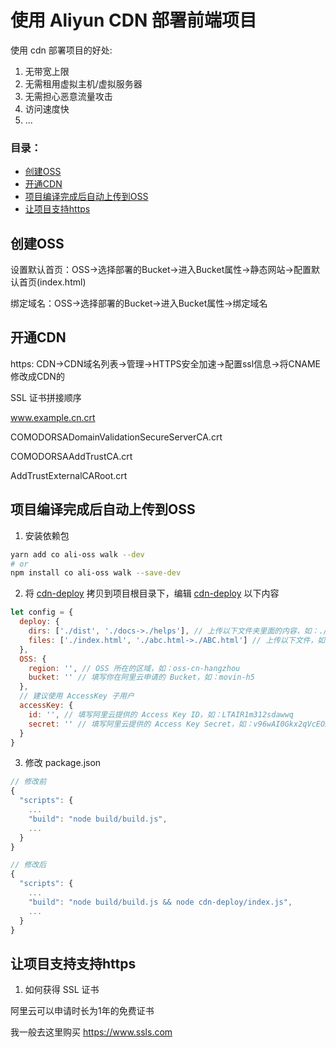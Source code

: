 # 使用 Aliyun CDN 部署前端项目

使用 cdn 部署项目的好处:

1. 无带宽上限
2. 无需租用虚拟主机/虚拟服务器
3. 无需担心恶意流量攻击
4. 访问速度快
5. ...

### 目录：
- [创建OSS](#创建OSS)
- [开通CDN](#开通CDN)
- [项目编译完成后自动上传到OSS](项目编译完成后自动上传到OSS)
- [让项目支持https](#让项目支持支持https)

## 创建OSS

设置默认首页：OSS->选择部署的Bucket->进入Bucket属性->静态网站->配置默认首页(index.html)

绑定域名：OSS->选择部署的Bucket->进入Bucket属性->绑定域名

## 开通CDN

https: CDN->CDN域名列表->管理->HTTPS安全加速->配置ssl信息->将CNAME修改成CDN的

SSL 证书拼接顺序

www.example.cn.crt

COMODORSADomainValidationSecureServerCA.crt

COMODORSAAddTrustCA.crt

AddTrustExternalCARoot.crt

## 项目编译完成后自动上传到OSS

1. 安装依赖包

``` sh
yarn add co ali-oss walk --dev
# or
npm install co ali-oss walk --save-dev
```

2. 将 [cdn-deploy](https://github.com/Chooin/cdn-deploy-cli/blob/master/cdn-deploy) 拷贝到项目根目录下，编辑 [cdn-deploy](https://github.com/Chooin/cdn-deploy-cli/blob/master/cdn-deploy) 以下内容

``` js
let config = {
  deploy: {
    dirs: ['./dist', './docs->./helps'], // 上传以下文件夹里面的内容，如：./dist，`->` 重命名文件夹
    files: ['./index.html', './abc.html->./ABC.html'] // 上传以下文件，如：index.html，`->` 重命名文件
  },
  OSS: {
    region: '', // OSS 所在的区域，如：oss-cn-hangzhou
    bucket: '' // 填写你在阿里云申请的 Bucket，如：movin-h5
  },
  // 建议使用 AccessKey 子用户
  accessKey: {
    id: '', // 填写阿里云提供的 Access Key ID，如：LTAIR1m312sdawwq
    secret: '' // 填写阿里云提供的 Access Key Secret，如：v96wAI0Gkx2qVcEO2F1V31231
  }
}
```

3. 修改 package.json

``` js
// 修改前
{
  "scripts": {
    ...
    "build": "node build/build.js",
    ...
  }
}

// 修改后
{
  "scripts": {
    ...
    "build": "node build/build.js && node cdn-deploy/index.js",
    ...
  }
}
```

## 让项目支持支持https

1. 如何获得 SSL 证书

阿里云可以申请时长为1年的免费证书

我一般去这里购买 https://www.ssls.com
